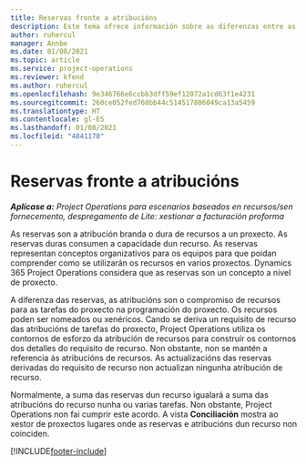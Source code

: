 ```yaml
---
title: Reservas fronte a atribucións
description: Este tema ofrece información sobre as diferenzas entre as reservas de recursos e as atribucións de recursos.
author: ruhercul
manager: Annbe
ms.date: 01/08/2021
ms.topic: article
ms.service: project-operations
ms.reviewer: kfend
ms.author: ruhercul
ms.openlocfilehash: 9e346766e6ccbb3dff59ef12072a1cd63f1e4231
ms.sourcegitcommit: 260ce052fed760bb44c514517806049ca13a5459
ms.translationtype: HT
ms.contentlocale: gl-ES
ms.lasthandoff: 01/08/2021
ms.locfileid: "4841170"
---
```

# <a name="bookings-vs-assignments"></a>Reservas fronte a atribucións

_**Aplícase a:** Project Operations para escenarios baseados en recursos/sen fornecemento, despregamento de Lite: xestionar a facturación proforma_

As reservas son a atribución branda o dura de recursos a un proxecto. As reservas duras consumen a capacidade dun recurso. As reservas representan conceptos organizativos para os equipos para que poidan comprender como se utilizarán os recursos en varios proxectos. Dynamics 365 Project Operations considera que as reservas son un concepto a nivel de proxecto. 

A diferenza das reservas, as atribucións son o compromiso de recursos para as tarefas do proxecto na programación do proxecto. Os recursos poden ser nomeados ou xenéricos.  Cando se deriva un requisito de recurso das atribucións de tarefas do proxecto, Project Operations utiliza os contornos de esforzo da atribución de recursos para construír os contornos dos detalles do requisito de recurso. Non obstante, non se mantén a referencia ás atribucións de recursos. As actualizacións das reservas derivadas do requisito de recurso non actualizan ningunha atribución de recurso.

Normalmente, a suma das reservas dun recurso igualará a suma das atribucións do recurso nunha ou varias tarefas. Non obstante, Project Operations non fai cumprir este acordo. A vista **Conciliación** mostra ao xestor de proxectos lugares onde as reservas e atribucións dun recurso non coinciden.




[!INCLUDE[footer-include](../includes/footer-banner.md)]